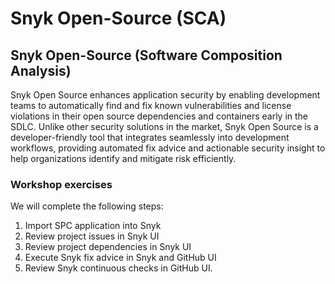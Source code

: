 # Snyk Open-Source (SCA)

## Snyk Open-Source (Software Composition Analysis)

Snyk Open Source enhances application security by enabling development teams to automatically find and fix known vulnerabilities and license violations in their open source dependencies and containers early in the SDLC. Unlike other security solutions in the market, Snyk Open Source is a developer-friendly tool that integrates seamlessly into development workflows, providing automated fix advice and actionable security insight to help organizations identify and mitigate risk efficiently.

### Workshop exercises

We will complete the following steps:

1. Import SPC application into Snyk
2. Review project issues in Snyk UI
3. Review project dependencies in Snyk UI
4. Execute Snyk fix advice in Snyk and GitHub UI
5. Review Snyk continuous checks in GitHub UI.
